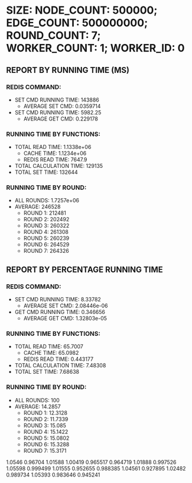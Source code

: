 
# SIZE: NODE_COUNT: 500000; EDGE_COUNT: 500000000; ROUND_COUNT: 7; WORKER_COUNT: 1; WORKER_ID: 0

## REPORT BY RUNNING TIME (MS)

 ### REDIS COMMAND:

  + SET CMD RUNNING TIME: 143886
    + AVERAGE SET CMD: 0.0359714
  + SET CMD RUNNING TIME: 5982.25
    + AVERAGE GET CMD: 0.229178

 ### RUNNING TIME BY FUNCTIONS:

  + TOTAL READ TIME: 1.1338e+06
    + CACHE TIME: 1.1234e+06
    + REDIS READ TIME: 7647.9
  + TOTAL CALCULATION TIME: 129135
  + TOTAL SET TIME: 132644

 ### RUNNING TIME BY ROUND:

  + ALL ROUNDS: 1.7257e+06
  + AVERAGE: 246528
     + ROUND 1: 212481
     + ROUND 2: 202492
     + ROUND 3: 260322
     + ROUND 4: 261308
     + ROUND 5: 260239
     + ROUND 6: 264529
     + ROUND 7: 264326

## REPORT BY PERCENTAGE RUNNING TIME

 ### REDIS COMMAND:

  + SET CMD RUNNING TIME: 8.33782
    + AVERAGE SET CMD: 2.08446e-06
  + GET CMD RUNNING TIME: 0.346656
    + AVERAGE GET CMD: 1.32803e-05

 ### RUNNING TIME BY FUNCTIONS:

  + TOTAL READ TIME: 65.7007
    + CACHE TIME: 65.0982
    + REDIS READ TIME: 0.443177
  + TOTAL CALCULATION TIME: 7.48308
  + TOTAL SET TIME: 7.68638

 ### RUNNING TIME BY ROUND:

  + ALL ROUNDS: 100
  + AVERAGE: 14.2857
     + ROUND 1: 12.3128
     + ROUND 2: 11.7339
     + ROUND 3: 15.085
     + ROUND 4: 15.1422
     + ROUND 5: 15.0802
     + ROUND 6: 15.3288
     + ROUND 7: 15.3171

1.0546 0.96704 1.01588 1.00419 0.965517 0.964719 1.01888 0.997526 1.05598 0.999499 1.01555 0.952655 0.988385 1.04561 0.927895 1.02482 0.989734 1.05393 0.983646 0.945241 